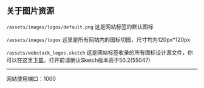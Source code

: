 关于图片资源
---
```/assets/images/logos/default.png``` 这是网站标签的默认图标

```/assets/images/logos``` 这里是所有网站内的图标切图，尺寸均为120px*120px

```/assets/webstack_logos.sketch```
这是网站标签收录的所有图标设计源文件，你可以在这里[下载](https://WebStackPage.github.io/assets/webstack_logos.sketch)。打开前请确认Sketch版本高于50.2(55047)


---

网站使用端口：1000